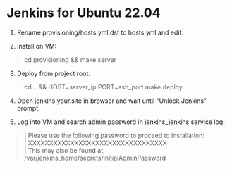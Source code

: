 # Jenkins for Ubuntu 22.04

1. Rename provisioning/hosts.yml.dst to hosts.yml and edit.

2. install on VM:

>cd provisioning && make server

3. Deploy from project root:

>cd .. && HOST=server_ip PORT=ssh_port make deploy


4. Open jenkins.your.site in browser and wait until "Unlock Jenkins" prompt.

5. Log into VM and search admin password in jenkins_jenkins service log:

>| Please use the following password to proceed to installation:\
>| XXXXXXXXXXXXXXXXXXXXXXXXXXXXXXXXX\
>| This may also be found at: /var/jenkins_home/secrets/initialAdminPassword
